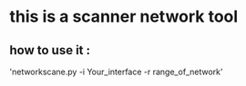 # this is a scanner network tool 

## how to use it : 
'networkscane.py -i Your_interface -r range_of_network'
